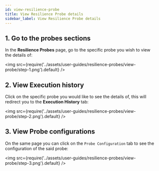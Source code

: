```yaml
---
id: view-resilience-probe
title: View Resilience Probe details
sidebar_label: View Resilience Probe details
---
```



## 1. Go to the probes sections

In the **Resilience Probes** page, go to the specific probe you wish to view the details of:

<img src={require('../assets/user-guides/resilience-probes/view-probe/step-1.png').default} />

## 2. View Execution history

Click on the specific probe you would like to see the details of, this will redirect you to the **Execution History** tab:

<img src={require('../assets/user-guides/resilience-probes/view-probe/step-2.png').default} />

## 3. View Probe configurations

On the same page you can click on the `Probe Configuration` tab to see the configuration of the said probe:

<img src={require('../assets/user-guides/resilience-probes/view-probe/step-3.png').default} />
